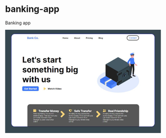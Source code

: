 # banking-app

Banking app

![alt text](https://github.com/sevilaybakir/banking-app/blob/main/home_page.JPG?raw=true)
